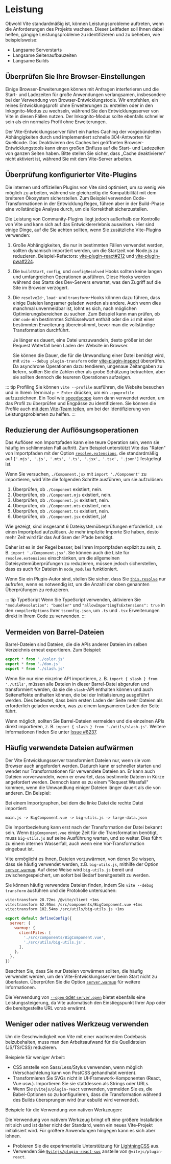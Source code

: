 # Leistung

Obwohl Vite standardmäßig ist, können Leistungsprobleme auftreten, wenn die Anforderungen des Projekts wachsen. Dieser Leitfaden soll Ihnen dabei helfen, gängige Leistungsprobleme zu identifizieren und zu beheben, wie beispielsweise:

- Langsame Serverstarts
- Langsame Seitenaufbauzeiten
- Langsame Builds

## Überprüfen Sie Ihre Browser-Einstellungen

Einige Browser-Erweiterungen können mit Anfragen interferieren und die Start- und Ladezeiten für große Anwendungen verlangsamen, insbesondere bei der Verwendung von Browser-Entwicklungstools. Wir empfehlen, ein reines Entwicklungsprofil ohne Erweiterungen zu erstellen oder in den Inkognito-Modus zu wechseln, während Sie den Entwicklungsserver von Vite in diesen Fällen nutzen. Der Inkognito-Modus sollte ebenfalls schneller sein als ein normales Profil ohne Erweiterungen.

Der Vite-Entwicklungsserver führt ein hartes Caching der vorgebündelten Abhängigkeiten durch und implementiert schnelle 304-Antworten für Quellcode. Das Deaktivieren des Caches bei geöffneten Browser-Entwicklungstools kann einen großen Einfluss auf die Start- und Ladezeiten von ganzen Seiten haben. Bitte stellen Sie sicher, dass „Cache deaktivieren“ nicht aktiviert ist, während Sie mit dem Vite-Server arbeiten.

## Überprüfung konfigurierter Vite-Plugins

Die internen und offiziellen Plugins von Vite sind optimiert, um so wenig wie möglich zu arbeiten, während sie gleichzeitig die Kompatibilität mit dem breiteren Ökosystem sicherstellen. Zum Beispiel verwenden Code-Transformationen in der Entwicklung Regex, führen aber in der Build-Phase eine vollständige Analyse durch, um die Korrektheit sicherzustellen.

Die Leistung von Community-Plugins liegt jedoch außerhalb der Kontrolle von Vite und kann sich auf das Entwicklererlebnis auswirken. Hier sind einige Dinge, auf die Sie achten sollten, wenn Sie zusätzliche Vite-Plugins verwenden:

1. Große Abhängigkeiten, die nur in bestimmten Fällen verwendet werden, sollten dynamisch importiert werden, um die Startzeit von Node.js zu reduzieren. Beispiel-Refactors: [vite-plugin-react#212](https://github.com/vitejs/vite-plugin-react/pull/212) und [vite-plugin-pwa#224](https://github.com/vite-pwa/vite-plugin-pwa/pull/244).

2. Die `buildStart`, `config`, und `configResolved` Hooks sollten keine langen und umfangreichen Operationen ausführen. Diese Hooks werden während des Starts des Dev-Servers erwartet, was den Zugriff auf die Site im Browser verzögert.

3. Die `resolveId`-, `load`- und `transform`-Hooks können dazu führen, dass einige Dateien langsamer geladen werden als andere. Auch wenn dies manchmal unvermeidbar ist, lohnt es sich, nach möglichen Optimierungsbereichen zu suchen. Zum Beispiel kann man prüfen, ob der `code` ein bestimmtes Schlüsselwort enthält oder die `id` mit einer bestimmten Erweiterung übereinstimmt, bevor man die vollständige Transformation durchführt.

   Je länger es dauert, eine Datei umzuwandeln, desto größer ist der Request Waterfall beim Laden der Website im Browser.

   Sie können die Dauer, die für die Umwandlung einer Datei benötigt wird, mit `vite --debug plugin-transform` oder [vite-plugin-inspect](https://github.com/antfu/vite-plugin-inspect) überprüfen. Da asynchrone Operationen dazu tendieren, ungenaue Zeitangaben zu liefern, sollten Sie die Zahlen eher als grobe Schätzung betrachten, aber sie sollten dennoch die teureren Operationen aufzeigen.

::: tip Profiling
Sie können `vite --profile` ausführen, die Website besuchen und in Ihrem Terminal `p + Enter` drücken, um ein `.cpuprofile` aufzuzeichnen. Ein Tool wie [speedscope](https://www.speedscope.app) kann dann verwendet werden, um das Profil zu überprüfen und Engpässe zu identifizieren. Sie können die Profile auch [mit dem Vite-Team teilen](https://chat.vitejs.dev), um bei der Identifizierung von Leistungsproblemen zu helfen.
:::

## Reduzierung der Auflösungsoperationen

Das Auflösen von Importpfaden kann eine teure Operation sein, wenn sie häufig im schlimmsten Fall auftritt. Zum Beispiel unterstützt Vite das "Raten" von Importpfaden mit der Option [`resolve.extensions`](/config/shared-options.md#resolve-extensions), die standardmäßig auf `['.mjs', '.js', '.mts', '.ts', '.jsx', '.tsx', '.json']` festgelegt ist.

Wenn Sie versuchen, `./Component.jsx` mit `import './Component'` zu importieren, wird Vite die folgenden Schritte ausführen, um sie aufzulösen:

1. Überprüfen, ob `./Component` existiert, nein.
2. Überprüfen, ob `./Component.mjs` existiert, nein.
3. Überprüfen, ob `./Component.js` existiert, nein.
4. Überprüfen, ob `./Component.mts` existiert, nein.
5. Überprüfen, ob `./Component.ts` existiert, nein.
6. Überprüfen, ob `./Component.jsx` existiert, ja!

Wie gezeigt, sind insgesamt 6 Dateisystemüberprüfungen erforderlich, um einen Importpfad aufzulösen. Je mehr implizite Importe Sie haben, desto mehr Zeit wird für das Auflösen der Pfade benötigt.

Daher ist es in der Regel besser, bei Ihren Importpfaden explizit zu sein, z. B. `import './Component.jsx'`. Sie können auch die Liste für `resolve.extensions` einschränken, um die allgemeinen Dateisystemüberprüfungen zu reduzieren, müssen jedoch sicherstellen, dass es auch für Dateien in `node_modules` funktioniert.

Wenn Sie ein Plugin-Autor sind, stellen Sie sicher, dass Sie [`this.resolve`](https://rollupjs.org/plugin-development/#this-resolve) nur aufrufen, wenn es notwendig ist, um die Anzahl der oben genannten Überprüfungen zu reduzieren.

::: tip TypeScript
Wenn Sie TypeScript verwenden, aktivieren Sie `"moduleResolution": "bundler"` und `"allowImportingTsExtensions": true` in den `compilerOptions` Ihrer `tsconfig.json`, um `.ts` und `.tsx` Erweiterungen direkt in Ihrem Code zu verwenden.
:::

## Vermeiden von Barrel-Dateien

Barrel-Dateien sind Dateien, die die APIs anderer Dateien im selben Verzeichnis erneut exportieren. Zum Beispiel:

```js [src/utils/index.js]
export * from './color.js'
export * from './dom.js'
export * from './slash.js'
```

Wenn Sie nur eine einzelne API importieren, z. B. `import { slash } from './utils'`, müssen alle Dateien in dieser Barrel-Datei abgerufen und transformiert werden, da sie die `slash`-API enthalten können und auch Seiteneffekte enthalten können, die bei der Initialisierung ausgeführt werden. Dies bedeutet, dass beim ersten Laden der Seite mehr Dateien als erforderlich geladen werden, was zu einem langsameren Laden der Seite führt.

Wenn möglich, sollten Sie Barrel-Dateien vermeiden und die einzelnen APIs direkt importieren, z. B. `import { slash } from './utils/slash.js'`. Weitere Informationen finden Sie unter [Issue #8237](https://github.com/vitejs/vite/issues/8237).

## Häufig verwendete Dateien aufwärmen

Der Vite Entwicklungsserver transformiert Dateien nur, wenn sie vom Browser auch angefordert werden. Dadurch kann er schneller starten und wendet nur Transformationen für verwendete Dateien an. Er kann auch Dateien vorverwandeln, wenn er erwartet, dass bestimmte Dateien in Kürze angefordert werden. Dennoch kann es zu einem "Request Wassfall" kommen, wenn die Umwandlung einiger Dateien länger dauert als die von anderen. Ein Beispiel:

Bei einem Importgraphen, bei dem die linke Datei die rechte Datei importiert:

```
main.js -> BigComponent.vue -> big-utils.js -> large-data.json
```

Die Importbeziehung kann erst nach der Transformation der Datei bekannt sein. Wenn `BigComponent.vue` einige Zeit für die Transformation benötigt, muss `big-utils.js` auf seine Ausführung warten, und so weiter. Dies führt zu einem internen Wasserfall, auch wenn eine Vor-Transformation eingebaut ist.

Vite ermöglicht es Ihnen, Dateien vorzuwärmen, von denen Sie wissen, dass sie häufig verwendet werden, z.B. `big-utils.js`, mithilfe der Option [`server.warmup`](/config/server-options.md#server-warmup). Auf diese Weise wird `big-utils.js` bereit und zwischengespeichert, um sofort bei Bedarf bereitgestellt zu werden.

Sie können häufig verwendete Dateien finden, indem Sie `vite --debug transform` ausführen und die Protokolle untersuchen:

```bash
vite:transform 28.72ms /@vite/client +1ms
vite:transform 62.95ms /src/components/BigComponent.vue +1ms
vite:transform 102.54ms /src/utils/big-utils.js +1ms
```

```js [vite.config.js]
export default defineConfig({
  server: {
    warmup: {
      clientFiles: [
        './src/components/BigComponent.vue',
        './src/utils/big-utils.js',
      ],
    },
  },
})
```

Beachten Sie, dass Sie nur Dateien vorwärmen sollten, die häufig verwendet werden, um den Vite-Entwicklungsserver beim Start nicht zu überlasten. Überprüfen Sie die Option [`server.warmup`](/config/server-options.md#server-warmup) für weitere Informationen.

Die Verwendung von [`--open` oder `server.open`](/config/server-options.html#server-open) bietet ebenfalls eine Leistungssteigerung, da Vite automatisch den Einstiegspunkt Ihrer App oder die bereitgestellte URL vorab erwärmt.

## Weniger oder natives Werkzeug verwenden

Um die Geschwindigkeit von Vite mit einer wachsenden Codebasis beizubehalten, muss man den Arbeitsaufwand für die Quelldateien (JS/TS/CSS) reduzieren.

Beispiele für weniger Arbeit:

- CSS anstelle von Sass/Less/Stylus verwenden, wenn möglich (Verschachtelung kann von PostCSS gehandhabt werden).
- Transformieren Sie SVGs nicht in UI-Framework-Komponenten (React, Vue usw.). Importieren Sie sie stattdessen als Strings oder URLs.
- Wenn Sie `@vitejs/plugin-react` verwenden, vermeiden Sie es, die Babel-Optionen so zu konfigurieren, dass die Transformation während des Builds übersprungen wird (nur esbuild wird verwendet).

Beispiele für die Verwendung von nativen Werkzeugen:

Die Verwendung von nativem Werkzeug bringt oft eine größere Installation mit sich und ist daher nicht der Standard, wenn ein neues Vite-Projekt initialisiert wird. Für größere Anwendungen hingegen kann es sich aber lohnen.

- Probieren Sie die experimentelle Unterstützung für [LightningCSS](https://github.com/vitejs/vite/discussions/13835) aus.
- Verwenden Sie [`@vitejs/plugin-react-swc`](https://github.com/vitejs/vite-plugin-react-swc) anstelle von `@vitejs/plugin-react`.
